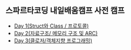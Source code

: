 ## 스파르타코딩 내일배움캠프 사전 캠프 
- [Day 1(Struct와 Class / 프로토콜)](https://github.com/Roy-wonji/SpartaCoding-Pre-Camp/tree/main/Day1)
- [Day 2(자료구조/ 메모리 구조 및 ARC)](https://github.com/Roy-wonji/SpartaCoding-Pre-Camp/tree/main/Day2)
- [Day 3(클로저/객체지향 프로그래밍)](https://github.com/Roy-wonji/SpartaCoding-Pre-Camp/tree/main/Day3)

